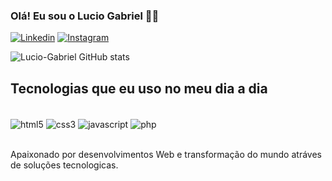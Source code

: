 ### Olá! Eu sou o Lucio Gabriel 🖐🏾

[![Linkedin](https://img.shields.io/badge/LinkedIn-0077B5?style=for-the-badge&logo=linkedin&logoColor=white)](https://www.linkedin.com/in/lucio-gabriel-6a9887276/)
[![Instagram](https://img.shields.io/badge/Instagram-E4405F?style=for-the-badge&logo=instagram&logoColor=white)](https://www.instagram.com/eogab__dev/)


![Lucio-Gabriel GitHub stats](https://github-readme-stats.vercel.app/api?username=Lucio-Gabriel&show_icons=true&theme=dracula)

## Tecnologias que eu uso no meu dia a dia

<div style="display: inline_block"><br/>
    <img align="center" alt="html5" src="https://img.shields.io/badge/HTML5-E34F26?style=for-the-badge&logo=html5&logoColor=white">
    <img align="center" alt="css3" src="https://img.shields.io/badge/CSS3-1572B6?style=for-the-badge&logo=css3&logoColor=white">
    <img align="center" alt="javascript" src="https://img.shields.io/badge/JavaScript-323330?style=for-the-badge&logo=javascript&logoColor=F7DF1E">
    <img align="center" alt="php" src="https://img.shields.io/badge/PHP-777BB4?style=for-the-badge&logo=php&logoColor=white">
</div><br>

Apaixonado por desenvolvimentos Web e transformação do mundo atráves de soluções tecnologicas.
